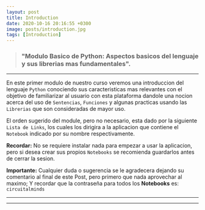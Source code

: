 ```yaml
---
layout: post
title: Introduction
date: 2020-10-16 20:16:55 +0300
image: posts/introduction.jpg
tags: [Introduction]
---
```

> <h3><strong>"Modulo Basico de Python: Aspectos basicos del lenguaje y sus librerias mas fundamentales".</strong></h3>

***

En este primer modulo de nuestro curso veremos una introduccion del lenguaje ```Python``` conociendo sus caracteristicas mas relevantes con el objetivo de
familiarizar al usuario con esta plataforma dandole una nocion acerca del uso de ```Sentencias```, ```Funciones``` y algunas practicas usando las ```Librerias``` que son consideradas de mayor uso. 


El orden sugerido del module, pero no necesario, esta dado por la siguiente ```Lista de Links```, los cuales los dirigira a la aplicacion que contiene el ```Notebook``` indicado por su nombre respectivamente. 


__Recordar:__ No se requiere instalar nada para empezar a usar la aplicacion, pero si desea crear sus propios ```Notebooks``` se recomienda guardarlos antes de cerrar la sesion.


__Importante:__ Cualquier duda o sugerencia se le agradecera dejando su comentario al final de este Post, pero primero que nada aprovechar al maximo; Y recordar que la contraseña para todos los __Notebooks__ es:   ```circuitalminds```

***

<div id="module_0"></div>

***

<script>
var notebooks;
var module = "module_0";
let requestURL = 'https://raw.githubusercontent.com/alanmatzumiya/engineering-basic/main/notebooks_data.json';
let requestData = new XMLHttpRequest();
requestData.open('GET', requestURL);
requestData.responseType = 'json';
requestData.send();

requestData.onload = function() {
    const jsonData = requestData.response;
    notebooks = jsonData[module];        
    var text = "<ul>";
    for (var j = 0; j < notebooks.length; j++) {
            text += '<li><p><a href="' + notebooks[j]["url_app"] + '">' + notebooks[j]["name"].replace(".ipynb", "") + '</a></p></li>';   
    }                               
    document.getElementById(module).innerHTML = text + '</ul>';
};
</script>
